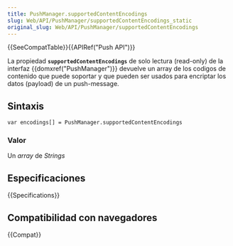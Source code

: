 ```yaml
---
title: PushManager.supportedContentEncodings
slug: Web/API/PushManager/supportedContentEncodings_static
original_slug: Web/API/PushManager/supportedContentEncodings
---
```


{{SeeCompatTable}}{{APIRef("Push API")}}

La propiedad **`supportedContentEncodings`** de solo lectura (read-only) de la interfaz {{domxref("PushManager")}} devuelve un array de los codigos de contenido que puede soportar y que pueden ser usados para encriptar los datos (payload) de un push-message.

## Sintaxis

```
var encodings[] = PushManager.supportedContentEncodings
```

### Valor

Un _array_ de _Strings_

## Especificaciones

{{Specifications}}

## Compatibilidad con navegadores

{{Compat}}
